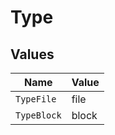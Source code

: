 # Type


## Values

| Name        | Value       |
| ----------- | ----------- |
| `TypeFile`  | file        |
| `TypeBlock` | block       |